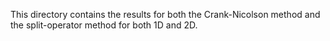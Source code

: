 This directory contains the results for both the Crank-Nicolson method and the split-operator method for both 1D and 2D.

